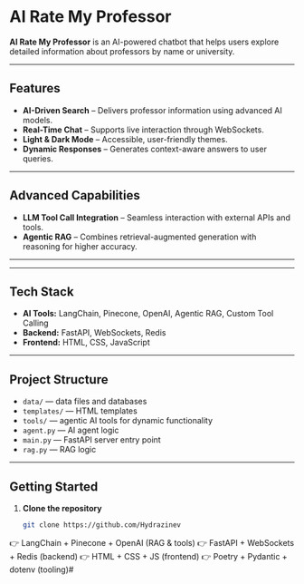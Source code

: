 # AI Rate My Professor

**AI Rate My Professor** is an AI-powered chatbot that helps users explore detailed information about professors by name or university.

---

## Features

- **AI-Driven Search** – Delivers professor information using advanced AI models.  
- **Real-Time Chat** – Supports live interaction through WebSockets.  
- **Light & Dark Mode** – Accessible, user-friendly themes.  
- **Dynamic Responses** – Generates context-aware answers to user queries.  

---

## Advanced Capabilities

- **LLM Tool Call Integration** – Seamless interaction with external APIs and tools.  
- **Agentic RAG** – Combines retrieval-augmented generation with reasoning for higher accuracy.  

---
---

## Tech Stack

- **AI Tools:** LangChain, Pinecone, OpenAI, Agentic RAG, Custom Tool Calling  
- **Backend:** FastAPI, WebSockets, Redis  
- **Frontend:** HTML, CSS, JavaScript    

---

## Project Structure

- `data/` — data files and databases  
- `templates/` — HTML templates  
- `tools/` — agentic AI tools for dynamic functionality  
- `agent.py` — AI agent logic  
- `main.py` — FastAPI server entry point  
- `rag.py` — RAG logic  

---

## Getting Started

1. **Clone the repository**  
   ```bash
   git clone https://github.com/Hydrazinev


👉 LangChain + Pinecone + OpenAI (RAG & tools)
👉 FastAPI + WebSockets + Redis (backend)
👉 HTML + CSS + JS (frontend)
👉 Poetry + Pydantic + dotenv (tooling)#
